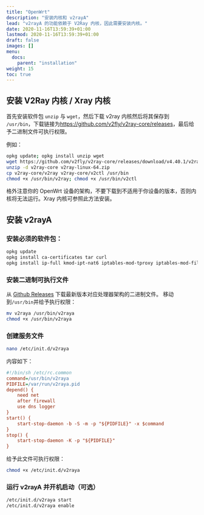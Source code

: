 ```yaml
---
title: "OpenWrt"
description: "安装内核和 v2rayA"
lead: "v2rayA 的功能依赖于 V2Ray 内核，因此需要安装内核。"
date: 2020-11-16T13:59:39+01:00
lastmod: 2020-11-16T13:59:39+01:00
draft: false
images: []
menu:
  docs:
    parent: "installation"
weight: 15
toc: true
---
```


## 安装 V2Ray 内核 / Xray 内核

首先安装软件包 `unzip` 与 `wget`，然后下载 v2ray 内核然后将其保存到 `/usr/bin`，下载链接为<https://github.com/v2fly/v2ray-core/releases>，最后给予二进制文件可执行权限。

例如：

```bash
opkg update; opkg install unzip wget
wget https://github.com/v2fly/v2ray-core/releases/download/v4.40.1/v2ray-linux-64.zip
unzip -d v2ray-core v2ray-linux-64.zip
cp v2ray-core/v2ray v2ray-core/v2ctl /usr/bin
chmod +x /usr/bin/v2ray; chmod +x /usr/bin/v2ctl
```

格外注意你的 OpenWrt 设备的架构，不要下载到不适用于你设备的版本，否则内核将无法运行。Xray 内核可参照此方法安装。

## 安装 v2rayA

### 安装必须的软件包：

```bash
opkg update
opkg install ca-certificates tar curl
opkg install ip-full kmod-ipt-nat6 iptables-mod-tproxy iptables-mod-filter
```

### 安装二进制可执行文件

从 [Github Releases](https://github.com/v2rayA/v2rayA/releases) 下载最新版本对应处理器架构的二进制文件。
移动到`/usr/bin`并给予执行权限：

```bash
mv v2raya /usr/bin/v2raya
chmod +x /usr/bin/v2raya
```

### 创建服务文件

```bash
nano /etc/init.d/v2raya
```

内容如下：

```ini
#!/bin/sh /etc/rc.common
command=/usr/bin/v2raya
PIDFILE=/var/run/v2raya.pid
depend() {
    need net
    after firewall
    use dns logger
}
start() {
    start-stop-daemon -b -S -m -p "${PIDFILE}" -x $command
}
stop() {
    start-stop-daemon -K -p "${PIDFILE}"
}
```

给予此文件可执行权限：

```bash
chmod +x /etc/init.d/v2raya
```

### 运行 v2rayA 并开机启动（可选）

```bash
/etc/init.d/v2raya start
/etc/init.d/v2raya enable
```
